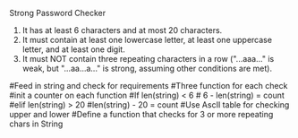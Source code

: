 Strong Password Checker

1. It has at least 6 characters and at most 20 characters.
2. It must contain at least one lowercase letter, at least one uppercase letter, and at least one digit.
3. It must NOT contain three repeating characters in a row ("...aaa..." is weak, but "...aa...a..." is strong, assuming other conditions are met).

#Feed in string and check for requirements
#Three function for each check
#init a counter on each function
#If len(string) < 6
    # 6 - len(string) = count
#elif len(string) > 20
    #len(string) - 20 = count
#Use AscII table for checking upper and lower
#Define a function that checks for 3 or more repeating chars in String


